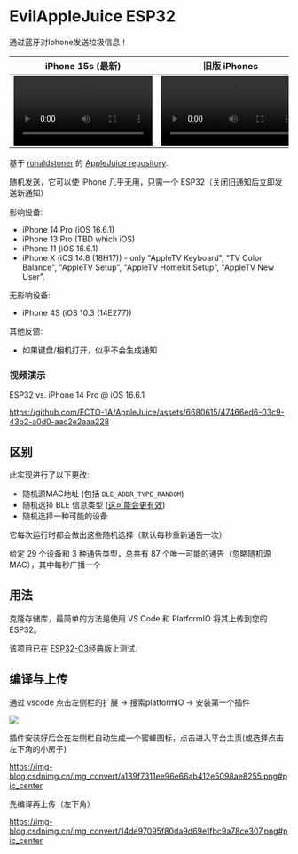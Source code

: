 # EvilAppleJuice ESP32

通过蓝牙对Iphone发送垃圾信息！

|iPhone 15s (最新)|旧版 iPhones|
|-------------------|-------------|
|<video controls width="250" src="https://user-images.githubusercontent.com/6680615/274864225-53ed6d7c-0569-4f22-b55b-bc9973c4bc93.mp4"></video>|<video controls width="250" src="https://user-images.githubusercontent.com/6680615/274864287-c6e871fd-9fdf-4507-ae21-a566beead5cc.mp4"></video>|

基于 [ronaldstoner](https://github.com/ronaldstoner) 的 [AppleJuice repository](https://github.com/ECTO-1A/AppleJuice/blob/e6a61f6a199075f5bb5b1a00768e317571d25bb9/ESP32-Arduino/applejuice.ino).

随机发送，它可以使 iPhone 几乎无用，只需一个 ESP32（关闭旧通知后立即发送新通知）

影响设备:
* iPhone 14 Pro (iOS 16.6.1)
* iPhone 13 Pro (TBD which iOS)
* iPhone 11 (iOS 16.6.1)
* iPhone X (iOS 14.8 (18H17)) - only "AppleTV Keyboard", "TV Color Balance", "AppleTV Setup", "AppleTV Homekit Setup", "AppleTV New User".

无影响设备:
* iPhone 4S (iOS 10.3 (14E277))

其他反馈:
* 如果键盘/相机打开，似乎不会生成通知

### 视频演示

ESP32 vs. iPhone 14 Pro @ iOS 16.6.1

https://github.com/ECTO-1A/AppleJuice/assets/6680615/47466ed6-03c9-43b2-a0d0-aac2e2aaa228

## 区别

此实现进行了以下更改:

* 随机源MAC地址 (包括 `BLE_ADDR_TYPE_RANDOM`)
* 随机选择 BLE 信息类型 ([这可能会更有效](https://github.com/ECTO-1A/AppleJuice/pull/25))
* 随机选择一种可能的设备

它每次运行时都会做出这些随机选择（默认每秒重新通告一次）

给定 29 个设备和 3 种通告类型，总共有 87 个唯一可能的通告（忽略随机源 MAC），其中每秒广播一个

## 用法

克隆存储库，最简单的方法是使用 VS Code 和 PlatformIO 将其上传到您的 ESP32。

该项目已在 [ESP32-C3经典版](https://wiki.luatos.com/chips/esp32c3/board.html)上测试.

## 编译与上传

通过 vscode 点击左侧栏的扩展 -> 搜索platformIO -> 安装第一个插件

<img src=https://img-blog.csdnimg.cn/img_convert/43c0aaeb10bda68521f9257acb41e3e2.png#pic_center>

插件安装好后会在左侧栏自动生成一个蜜蜂图标，点击进入平台主页(或选择点击左下角的小房子)

https://img-blog.csdnimg.cn/img_convert/a139f7311ee96e66ab412e5098ae8255.png#pic_center

先编译再上传（左下角）

https://img-blog.csdnimg.cn/img_convert/14de97095f80da9d69e1fbc9a78ce307.png#pic_center
